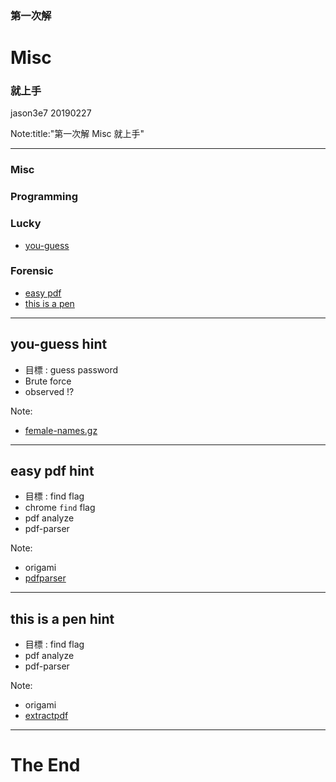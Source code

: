 ### 第一次解 
# Misc
### 就上手

jason3e7 20190227

Note:title:"第一次解 Misc 就上手"

---

### Misc
### Programming
### Lucky
* [you-guess](#/2)
### Forensic
* [easy pdf](#/3)
* [this is a pen](#/4)

---

## you-guess hint
* 目標 : guess password
* Brute force
* observed !?

Note:
* [female-names.gz](https://packetstormsecurity.com/files/32072/female-names.gz.html)

---

## easy pdf hint
* 目標 : find flag
* chrome `find` flag
* pdf analyze
* pdf-parser

Note:
* origami
* [pdfparser](https://www.pdfparser.org/demo)

---

## this is a pen hint
* 目標 : find flag
* pdf analyze
* pdf-parser

Note:
* origami
* [extractpdf](https://www.extractpdf.com/)

---

# The End
